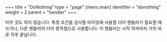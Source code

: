 +++
title = "DoNothing"
type = "page"
[menu.main]
identifier = "donothing"
weight = 2
parent = "handler"
+++

아무 것도 하지 않습니다. 특정 조건을 검사할 타이밍에 사용할 더미 핸들러가 필요할 때
쓰거나, 다른 핸들러의 더미 종착점으로 사용합니다. 이 핸들러는 시작 하자마자 거의 바로
직후 끝납니다.
